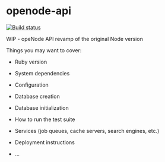 # openode-api


[![Build status](https://travis-ci.org/martinlevesque/openode-api.svg?branch=master)](https://travis-ci.org/martinlevesque/openode-api)


WIP - opeNode API revamp of the original Node version


Things you may want to cover:

* Ruby version

* System dependencies

* Configuration

* Database creation

* Database initialization

* How to run the test suite

* Services (job queues, cache servers, search engines, etc.)

* Deployment instructions

* ...
